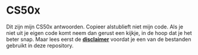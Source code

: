 # CS50x 
Dit zijn mijn CS50x antwoorden.
Copieer alstublieft niet mijn code. Als je niet uit je eigen code komt neem dan gerust een kijkje, in de hoop dat je het beter snap.
Maar lees eerst de [**disclaimer**](https://github.com/DDE-64-bit/CS50/blob/master/DISCLAIMER.md) voordat je een van de bestanden gebruikt in deze repository.
